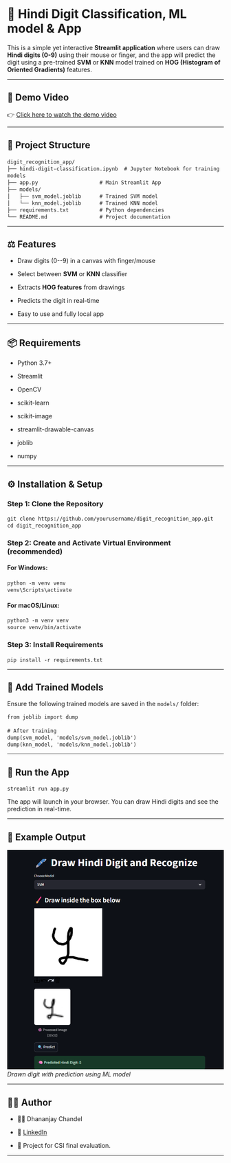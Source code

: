 📜 Hindi Digit Classification, ML model & App
=========================================

This is a simple yet interactive **Streamlit application** where users can draw **Hindi digits (0-9)** using their mouse or finger, and the app will predict the digit using a pre-trained **SVM** or **KNN** model trained on **HOG (Histogram of Oriented Gradients)** features.

* * * * *

📍 Demo Video
-------------

👉 [Click here to watch the demo video](https://youtu.be/L-h9DBNvb5E)


* * * * *

📁 Project Structure
--------------------

```
digit_recognition_app/
├── hindi-digit-classification.ipynb  # Jupyter Notebook for training models
├── app.py                    # Main Streamlit App
├── models/
│   ├── svm_model.joblib      # Trained SVM model
│   └── knn_model.joblib      # Trained KNN model
├── requirements.txt          # Python dependencies
└── README.md                 # Project documentation

```

* * * * *

⚖️ Features
-----------

-   Draw digits (0--9) in a canvas with finger/mouse

-   Select between **SVM** or **KNN** classifier

-   Extracts **HOG features** from drawings

-   Predicts the digit in real-time

-   Easy to use and fully local app

* * * * *

📦 Requirements
---------------

-   Python 3.7+

-   Streamlit

-   OpenCV

-   scikit-learn

-   scikit-image

-   streamlit-drawable-canvas

-   joblib

-   numpy

* * * * *

⚙️ Installation & Setup
-----------------------

### Step 1: Clone the Repository

```
git clone https://github.com/yourusername/digit_recognition_app.git
cd digit_recognition_app

```

### Step 2: Create and Activate Virtual Environment (recommended)

#### For Windows:

```
python -m venv venv
venv\Scripts\activate

```

#### For macOS/Linux:

```
python3 -m venv venv
source venv/bin/activate

```

### Step 3: Install Requirements

```
pip install -r requirements.txt

```

* * * * *

🧠 Add Trained Models
---------------------

Ensure the following trained models are saved in the `models/` folder:

```
from joblib import dump

# After training
dump(svm_model, 'models/svm_model.joblib')
dump(knn_model, 'models/knn_model.joblib')

```

* * * * *

🚀 Run the App
--------------

```
streamlit run app.py

```

The app will launch in your browser. You can draw Hindi digits and see the prediction in real-time.

* * * * *



📌 Example Output
-----------------

![Canvas Example](Output.png)\
*Drawn digit with prediction using ML model*

* * * * *

🧑‍💻 Author
------------

-   👨‍🎓 Dhananjay Chandel

-   🔗 [LinkedIn](https://www.linkedin.com/in/dhananjay-chandel25/)

-   💼 Project for CSI final evaluation.

* * * * *

